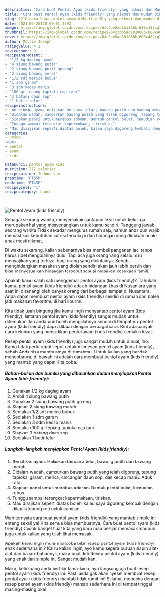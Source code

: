 ```yaml
---
description: "Cara buat Pentol Ayam (kids friendly) yang nikmat dan Mudah Dibuat"
title: "Cara buat Pentol Ayam (kids friendly) yang nikmat dan Mudah Dibuat"
slug: 1218-cara-buat-pentol-ayam-kids-friendly-yang-nikmat-dan-mudah-dibuat
date: 2021-06-26T20:09:01.439Z
image: https://img-global.cpcdn.com/recipes/64c3bb5ad101868b/680x482cq70/pentol-ayam-kids-friendly-foto-resep-utama.jpg
thumbnail: https://img-global.cpcdn.com/recipes/64c3bb5ad101868b/680x482cq70/pentol-ayam-kids-friendly-foto-resep-utama.jpg
cover: https://img-global.cpcdn.com/recipes/64c3bb5ad101868b/680x482cq70/pentol-ayam-kids-friendly-foto-resep-utama.jpg
author: Mattie Joseph
ratingvalue: 4.2
reviewcount: 9
recipeingredient:
- "1/2 kg daging ayam"
- "4 siung bawang putih"
- "2 siung bawang putih goreng"
- "2 siung bawang merah"
- "1/2 sdt merica bubuk"
- "1 sdm garam"
- "3 sdm kecap manis"
- "100 gr tepung tapioka cap tani"
- "3 batang daun sop"
- "1 butir telur"
recipeinstructions:
- "Bersihkan ayam. Haluskan bersama telur, bawang putih dan bawang merah."
- "Didalam wadah, campurkan bawang putih yang telah digoreng, tepung tapioka, garam, merica, cincangan daun sop, dan kecap manis. Aduk rata."
- "Siapkan panci untuk merebus adonan. Bentuk pentol bulat, kemudian rebus."
- "Tunggu sampai terangkat kepermukaan, tiriskan."
- "Mau disajikan seperti diatas boleh, kalau saya digoreng kembali dengan dilapisi tepung roti untuk camilan."
categories:
- Resep
tags:
- pentol
- ayam
- kids

katakunci: pentol ayam kids 
nutrition: 277 calories
recipecuisine: Indonesian
preptime: "PT35M"
cooktime: "PT43M"
recipeyield: "1"
recipecategory: Lunch

---
```



![Pentol Ayam (kids friendly)](https://img-global.cpcdn.com/recipes/64c3bb5ad101868b/680x482cq70/pentol-ayam-kids-friendly-foto-resep-utama.jpg)

Sebagai seorang wanita, menyediakan santapan lezat untuk keluarga merupakan hal yang menyenangkan untuk kamu sendiri. Tanggung jawab seorang  wanita Tidak sekadar mengurus rumah saja, namun anda pun wajib memastikan kebutuhan nutrisi tercukupi dan hidangan yang dimakan anak-anak mesti nikmat.

Di waktu  sekarang, kalian sebenarnya bisa membeli panganan jadi tanpa harus ribet mengolahnya dulu. Tapi ada juga orang yang selalu mau menyajikan yang terlezat bagi orang yang dicintainya. Sebab, menghidangkan masakan yang diolah sendiri akan jauh lebih bersih dan bisa menyesuaikan hidangan tersebut sesuai masakan kesukaan famili. 



Apakah kamu salah satu penggemar pentol ayam (kids friendly)?. Tahukah kamu, pentol ayam (kids friendly) adalah hidangan khas di Nusantara yang saat ini disenangi oleh banyak orang dari berbagai tempat di Nusantara. Anda dapat membuat pentol ayam (kids friendly) sendiri di rumah dan boleh jadi makanan favoritmu di hari liburmu.

Kita tidak usah bingung jika kamu ingin menyantap pentol ayam (kids friendly), lantaran pentol ayam (kids friendly) sangat mudah untuk ditemukan dan anda pun boleh mengolahnya sendiri di tempatmu. pentol ayam (kids friendly) dapat dibuat dengan berbagai cara. Kini ada banyak cara kekinian yang menjadikan pentol ayam (kids friendly) semakin lezat.

Resep pentol ayam (kids friendly) juga sangat mudah untuk dibuat, lho. Kamu tidak perlu repot-repot untuk memesan pentol ayam (kids friendly), sebab Anda bisa membuatnya di rumahmu. Untuk Kalian yang hendak mencobanya, di bawah ini adalah cara membuat pentol ayam (kids friendly) yang mantab yang dapat Kita coba.

<!--inarticleads1-->

##### Bahan-bahan dan bumbu yang dibutuhkan dalam menyiapkan Pentol Ayam (kids friendly):

1. Gunakan 1/2 kg daging ayam
1. Ambil 4 siung bawang putih
1. Gunakan 2 siung bawang putih goreng
1. Siapkan 2 siung bawang merah
1. Sediakan 1/2 sdt merica bubuk
1. Sediakan 1 sdm garam
1. Sediakan 3 sdm kecap manis
1. Sediakan 100 gr tepung tapioka cap tani
1. Siapkan 3 batang daun sop
1. Sediakan 1 butir telur




<!--inarticleads2-->

##### Langkah-langkah menyiapkan Pentol Ayam (kids friendly):

1. Bersihkan ayam. Haluskan bersama telur, bawang putih dan bawang merah.
1. Didalam wadah, campurkan bawang putih yang telah digoreng, tepung tapioka, garam, merica, cincangan daun sop, dan kecap manis. Aduk rata.
1. Siapkan panci untuk merebus adonan. Bentuk pentol bulat, kemudian rebus.
1. Tunggu sampai terangkat kepermukaan, tiriskan.
1. Mau disajikan seperti diatas boleh, kalau saya digoreng kembali dengan dilapisi tepung roti untuk camilan.




Wah ternyata cara buat pentol ayam (kids friendly) yang mantab simple ini enteng sekali ya! Kita semua bisa membuatnya. Cara buat pentol ayam (kids friendly) Cocok banget buat kita yang baru mau belajar memasak maupun juga untuk kalian yang telah lihai memasak.

Apakah kamu ingin mulai mencoba bikin resep pentol ayam (kids friendly) enak sederhana ini? Kalau kalian ingin, ayo kamu segera buruan siapin alat-alat dan bahan-bahannya, maka buat deh Resep pentol ayam (kids friendly) yang enak dan simple ini. Sangat mudah kan. 

Maka, ketimbang anda berfikir lama-lama, ayo langsung aja buat resep pentol ayam (kids friendly) ini. Pasti anda gak akan nyesel membuat resep pentol ayam (kids friendly) mantab tidak rumit ini! Selamat mencoba dengan resep pentol ayam (kids friendly) mantab sederhana ini di tempat tinggal masing-masing,oke!.

